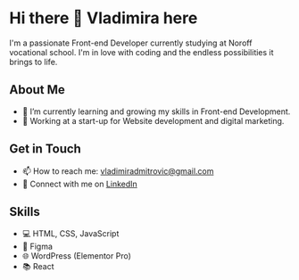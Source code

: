 # Hi there 👋 Vladimira here

I'm a passionate Front-end Developer currently studying at Noroff vocational school. I'm in love with coding and the endless possibilities it brings to life.

## About Me
- 🌱 I’m currently learning and growing my skills in Front-end Development.
- 🔭 Working at a start-up for Website development and digital marketing.
  
## Get in Touch
- 📫 How to reach me: [vladimiradmitrovic@gmail.com](mailto:vladimiradmitrovic@gmail.com)
- 💼 Connect with me on [LinkedIn](https://www.linkedin.com/in/vladimira-dmitrovic-090183249/)

## Skills
- 💻 HTML, CSS, JavaScript
- 🎨 Figma
- 🌐 WordPress (Elementor Pro)
- 📚 React



